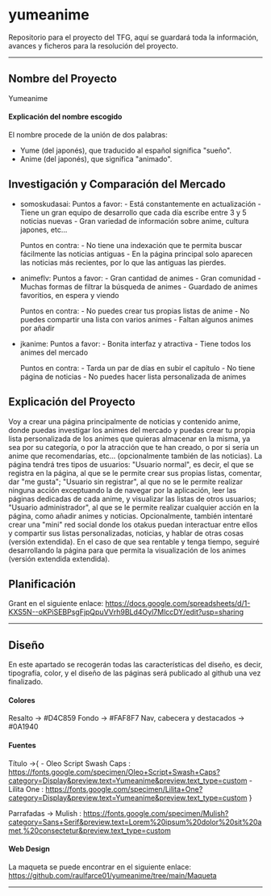 # yumeanime
Repositorio para el proyecto del TFG, aquí se guardará toda la información, avances y ficheros para la resolución del proyecto.

---

## Nombre del Proyecto

Yumeanime

#### Explicación del nombre escogido

El nombre procede de la unión de dos palabras:

- Yume (del japonés), que traducido al español significa "sueño".
- Anime (del japonés), que significa "animado".

## Investigación y Comparación del Mercado

- somoskudasai:
    Puntos a favor:
        - Está constantemente en actualización
        - Tiene un gran equipo de desarrollo que cada día escribe entre 3 y 5 noticias nuevas
        - Gran variedad de información sobre anime, cultura japones, etc...

    Puntos en contra:
        - No tiene una indexación que te permita buscar fácilmente las noticias antiguas
        - En la página principal solo aparecen las noticias más recientes, por lo que las antiguas las pierdes.

- animeflv:
    Puntos a favor:
        - Gran cantidad de animes
        - Gran comunidad
        - Muchas formas de filtrar la búsqueda de animes
        - Guardado de animes favoritios, en espera y viendo
    
    Puntos en contra:
        - No puedes crear tus propias listas de anime
        - No puedes compartir una lista con varios animes
        - Faltan algunos animes por añadir

- jkanime:
    Puntos a favor:
        - Bonita interfaz y atractiva
        - Tiene todos los animes del mercado
    
    Puntos en contra:
        - Tarda un par de días en subir el capítulo
        - No tiene página de noticias
        - No puedes hacer lista personalizada de animes

## Explicación del Proyecto

Voy a crear una página principalmente de noticias y contenido anime, donde puedas investigar los animes del mercado y puedas crear tu propia lista personalizada de los animes que quieras almacenar en la misma, ya sea por su categoría, o por la atracción que te han creado, o por si sería un anime que recomendarías, etc... (opcionalmente también de las noticias). La página tendrá tres tipos de usuarios: "Usuario normal", es decir, el que se registra en la página, al que se le permite crear sus propias listas, comentar, dar "me gusta"; "Usuario sin registrar", al que no se le permite realizar ninguna acción exceptuando la de navegar por la aplicación, leer las páginas dedicadas de cada anime, y visualizar las listas de otros usuarios; "Usuario administrador", al que se le permite realizar cualquier acción en la página, como añadir animes y noticias. Opcionalmente, también intentaré crear una "mini" red social donde los otakus puedan interactuar entre ellos y compartir sus listas personalizadas, noticias, y hablar de otras cosas (versión extendida). En el caso de que sea rentable y tenga tiempo, seguiré desarrollando la página para que permita la visualización de los animes (versión extendida extendida).
    
## Planificación
Grant en el siguiente enlace: 
https://docs.google.com/spreadsheets/d/1-KXS5N--oKPiSEBPsgFjpQpuVVrh9BLd4Oyl7MlccDY/edit?usp=sharing

---

## Diseño
En este apartado se recogerán todas las características del diseño, es decir, tipografía, color, y el diseño de las páginas será publicado al github una vez finalizado.

#### Colores
Resalto -> #D4C859
Fondo -> #FAF8F7
Nav, cabecera y destacados -> #0A1940

#### Fuentes
Título ->{
    - Oleo Script Swash Caps : https://fonts.google.com/specimen/Oleo+Script+Swash+Caps?category=Display&preview.text=Yumeanime&preview.text_type=custom
    - Lilita One : https://fonts.google.com/specimen/Lilita+One?category=Display&preview.text=Yumeanime&preview.text_type=custom
}

Parrafadas -> Mulish : https://fonts.google.com/specimen/Mulish?category=Sans+Serif&preview.text=Lorem%20ipsum%20dolor%20sit%20amet,%20consectetur&preview.text_type=custom

#### Web Design
La maqueta se puede encontrar en el siguiente enlace: https://github.com/raulfarce01/yumeanime/tree/main/Maqueta

---
